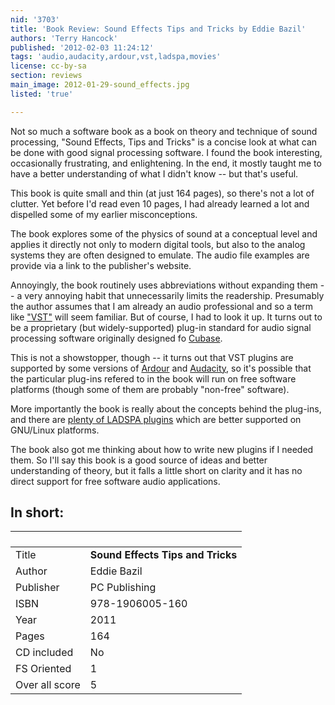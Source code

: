 ```yaml
---
nid: '3703'
title: 'Book Review: Sound Effects Tips and Tricks by Eddie Bazil'
authors: 'Terry Hancock'
published: '2012-02-03 11:24:12'
tags: 'audio,audacity,ardour,vst,ladspa,movies'
license: cc-by-sa
section: reviews
main_image: 2012-01-29-sound_effects.jpg
listed: 'true'

---
```

Not so much a software book as a book on theory and technique of sound processing, "Sound Effects, Tips and Tricks" is a concise look at what can be done with good signal processing software. I found the book interesting, occasionally frustrating, and enlightening. In the end, it mostly taught me to have a better understanding of what I didn't know -- but that's useful.

<!--break-->

This book is quite small and thin (at just 164 pages), so there's not a lot of clutter. Yet before I'd read even 10 pages, I had already learned a lot and dispelled some of my earlier misconceptions.

The book explores some of the physics of sound at a conceptual level and applies it directly not only to modern digital tools, but also to the analog systems they are often designed to emulate. The audio file examples are provide via a link to the publisher's website.

Annoyingly, the book routinely uses abbreviations without expanding them -- a very annoying habit that unnecessarily limits the readership. Presumably the author assumes that I am already an audio professional and so a term like ["VST"](http://en.wikipedia.org/wiki/Virtual_Studio_Technology) will seem familiar. But of course, I had to look it up. It turns out to be a proprietary (but widely-supported) plug-in standard for audio signal processing software originally designed fo [Cubase](http://en.wikipedia.org/wiki/Cubase).

This is not a showstopper, though -- it turns out that VST plugins are supported by some versions of [Ardour](http://ardour.org/) and [Audacity](http://audacity.sourceforge.net/), so it's possible that the particular plug-ins refered to in the book will run on free software platforms (though some of them are probably "non-free" software).

More importantly the book is really about the concepts behind the plug-ins, and there are [plenty of LADSPA plugins](http://ccrma.stanford.edu/planetccrma/software/ladspaworld.html) which are better supported on GNU/Linux platforms.

The book also got me thinking about how to write new plugins if I needed them. So I'll say this book is a good source of ideas and better understanding of theory, but it falls a little short on clarity and it has no direct support for free software audio applications.

## In short:

` `             | ` `
----------------|-------------
Title           |   **Sound Effects Tips and Tricks**
Author          |   Eddie Bazil
Publisher       |   PC Publishing
ISBN            |   978-1906005-160
Year            |   2011
Pages           |   164
CD included     |   No
FS Oriented     |    1
Over all score  |    5
